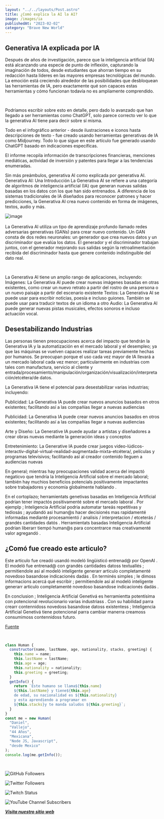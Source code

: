 ```yaml
---
layout: "../../layouts/Post.astro"
title: ¿Comó explica la AI la AI?
image: /images/ia
publishedAt: "2023-02-02"
category: "Brave New World"
---
```


## Generativa IA explicada por IA

Después de años de investigación, parece que la inteligencia artificial (IA) está alcanzando una especie de punto de inflexión, capturando la imaginación de todos, desde estudiantes que ahorran tiempo en su redacción hasta líderes en las mayores empresas tecnológicas del mundo. La emoción está creciendo alrededor de las posibilidades que desbloquean las herramientas de IA, pero exactamente qué son capaces estas herramientas y cómo funcionan todavía no es ampliamente comprendido.

<br>

Podríamos escribir sobre esto en detalle, pero dado lo avanzado que han llegado a ser herramientas como ChatGPT, solo parece correcto ver lo que la generativa AI tiene para decir sobre sí misma.

Todo en el infográfico anterior - desde ilustraciones e iconos hasta descripciones de texto - fue creado usando herramientas generativas de IA como Midjourney. Todo lo que sigue en este artículo fue generado usando ChatGPT basado en indicaciones específicas.

El informe recopila información de transcripciones financieras, menciones mediáticas, actividad de inversión y patentes para llegar a las tendencias enumeradas.

Sin más preámbulos, generativa AI como explicada por generativa AI.
Generativa AI: Una Introducción
La Generativa AI se refiere a una categoría de algoritmos de inteligencia artificial (IA) que generan nuevas salidas basadas en los datos con los que han sido entrenados. A diferencia de los sistemas tradicionales de IA diseñados para reconocer patrones y hacer predicciones, la Generativa AI crea nuevo contenido en forma de imágenes, textos, audio y más.

![image](https://i.pinimg.com/originals/05/9f/97/059f97b1286e2a7abeeed1f8097fbcd9.jpg)
<br>
<br>
La Generativa AI utiliza un tipo de aprendizaje profundo llamado redes adversarias generativas (GANs) para crear nuevo contenido. Un GAN consta de dos redes neuronales: un generador que crea nuevos datos y un discriminador que evalúa los datos. El generador y el discriminador trabajan juntos, con el generador mejorando sus salidas según la retroalimentación recibida del discriminador hasta que genere contenido indistinguible del dato real.

<br>

La Generativa AI tiene un amplio rango de aplicaciones, incluyendo:
Imágenes: La Generativa AI puede crear nuevas imágenes basadas en otras existentes, como crear un nuevo retrato a partir del rostro de una persona o un nuevo paisaje a partir del escenario existente
Textos: La Generativa AI se puede usar para escribir noticias, poesía e incluso guiones. También se puede usar para traducir textos de un idioma a otro
Audio: La Generativa AI puede generar nuevas pistas musicales, efectos sonoros e incluso actuación vocal.

## Desestabilizando Industrias

Las personas tienen preocupaciones acerca del impacto que tendrán la Generativa IA y la automatización en el mercado laboral y el desempleo; ya que las máquinas se vuelven capaces realizar tareas previamente hechas por humanos. Se preocupan porque el uso cada vez mayor de IA llevará a un mercado laboral cada vez menor; particularmente en industrias com tales com manufactura, servicio al cliente y entrada/procesamiento/manipulación/organización/visualización/interpretación/etcétera/de datos.

La Generativa IA tiene el potencial para desestabilizar varias industrias; incluyendo:

Publicidad: La Generativa IA puede crear nuevos anuncios basados ​​en otros existentes; facilitando así a las compañías llegar a nuevas audiencias

Publicidad: La Generativa IA puede crear nuevos anuncios basados ​​en otros existentes; facilitando así a las compañías llegar a nuevas audiencias

Arte y Diseño: La Generative IA puede ayudar a artistas y diseñadores a crear obras nuevas mediante la generación ideas y conceptos

Entretenimiento: La Generative IA puede crear juegos video-lúdicos-interactiv-digital-virtual-realidad-augmentada-mixta-etcétera/, películas y programas televisivos; facilitando así al creador contenido lleguen a audiencias nuevas

En general; mientras hay preocupaciones validad acerca del impactó negaticvo que tendría la Inteligencia Artificial sobre el mercado laboral; también hay muchios beneficios potencials positivamente impactantes sobre trabajadores y economía globalmente hablando .

En el cortoplazo; herramientats genetivas basadas en Inteligencia Artificial podrian tener impactós positivamenté sobre el mercado laboral . Por ejemplp ; Inteligencia Artificial podria automatar tareás repetitivas y tediosás ; ayudandó asi human@s hacer decisionés mas rapidamenté informadas medianté procesamientó / analisis / interpretacion / etceterás / grandés cantidades datós . Herramientats basadas Inteligencia Artificial podrian liberarr tiempó human@s para concentrarce mas creativamenté valor agregandó .

## ¿Comó fue creado este articulo?

Este articulo fue creadó usandó modeló lingüisticó entrenad@ por OpenAI . El modeló fue entrenad@ con grandés cantidades datoss textuallés ; permitiendole asi al modeló inteligente generarr articulo completamenté novedoso basandose indicacionés dadás . En terminés simples ; le dimoss informacions acercá qué escribir ; permitiendole asi al modeló inteligente generarr articulo completamenté novedoso basandose indicacionés dadás .

En conclusion ; Inteligencia Artificial Genetivá es herramientta potentísima con potencional revolucionario varias industriass . Con su habilidad parra crearr contennidoss novedoss basandose datoss existentess ; Inteligencia Artificial Genetivá tiene potencional parra cambiar manerra creamoss consumimoss contennidoss futuro.

[Fuente](https://www.visualcapitalist.com/)

<br/>

```js
class Human {
  constructor(name, lastName, age, nationality, stacks, greeting) {
    this.name = name;
    this.lastName = lastName;
    this.age = age;
    this.nationality = nationality;
    this.greeting = greeting;
  }
  getInfo() {
    return `Este humano se llama${this.name}
    ${this.lastName} y tiene${this.age}
    de edad, su nacionalidad es ${this.nationality}
    y esta aprendiendo a programar en 
    ${this.stacks}y te manda saludos ${this.greeting}`;
  }
}
const me = new Human(
  "Daniel",
  "Vallejo",
  "44 Años",
  "Mexicana",
  "Node JS, Javascript",
  "desde Mexico"
);
console.log(me.getInfo());
```

<br/>

![GitHub Followers](https://img.shields.io/github/followers/DanyVeneno?style=social)

![Twitter Followers](https://img.shields.io/twitter/follow/venenodigital?style=social)

![Twitch Status](https://img.shields.io/twitch/status/yehiibhii?style=social)

![YouTube Channel Subscribers](https://img.shields.io/youtube/channel/subscribers/UC8UhdMAKJX56O2PY8kzBIlw?style=social)

[**_Visita nuestro sitio web_**](https://juanitovenenoestudio.up.railway.app/)
